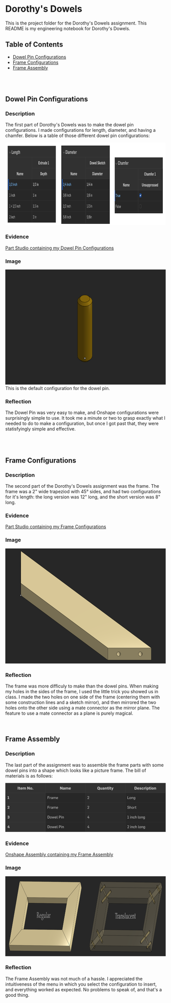 # Dorothy's Dowels

This is the project folder for the Dorothy's Dowels assignment. This README is my engineering notebook for Dorothy's Dowels.

## Table of Contents
* [Dowel Pin Configurations](#dowel-pin-configurations)
* [Frame Configurations](#frame-configurations)
* [Frame Assembly](#frame-assembly)

<br>
<br>

## Dowel Pin Configurations

### Description

The first part of Dorothy's Dowels was to make the dowel pin configurations. I made configurations for length, diameter, and having a chamfer. Below is a
 table of those different dowel pin configurations:

<img src="/dorothy_dowels/images/dowel_configurations.png" height="258px" alt="Dorothy's Dowel Pin Configurations">

### Evidence

[Part Studio containing my Dowel Pin Configurations](https://cvilleschools.onshape.com/documents/c9ac82162a3090764a17b9b5/w/17425d9436da4db7fa621807/e/84e4209c7872dfdfe465c9ff)

### Image

<img src="/dorothy_dowels/images/base_dowel.png" width="600px" height="360px" alt="Dorothy's Dowels Default Dowel Configuration">
This is the default configuration for the dowel pin.

### Reflection

The Dowel Pin was very easy to make, and Onshape configurations were surprisingly simple to use. It took me a minute or two to grasp exactly what I needed
to do to make a configuration, but once I got past that, they were statisfyingly simple and effective.

<br>
<br>

## Frame Configurations

### Description

The second part of the Dorothy's Dowels assignment was the frame. The frame was a 2" wide trapeziod with 45° sides, and had two configurations for it's 
length: the long version was 12" long, and the short version was 8" long.

### Evidence

[Part Studio containing my Frame Configurations](https://cvilleschools.onshape.com/documents/c9ac82162a3090764a17b9b5/w/17425d9436da4db7fa621807/e/6dd7aa8e1a27cb6c98fb1937)

### Image

<img src="/dorothy_dowels/images/frame.png" width="600px" height="360px" alt="Dorothy's Dowels Frame">

### Reflection

The frame was more difficuly to make than the dowel pins. When making my holes in the sides of the frame, I used the little trick you showed us in
class. I made the two holes on one side of the frame (centering them with some construction lines and a sketch mirror), and then mirrored the two holes
onto the other side using a mate connector as the mirror plane. The feature to use a mate connector as a plane is purely magical.

<br>

## Frame Assembly

### Description

The last part of the assignment was to assemble the frame parts with some dowel pins into a shape which looks like a picture frame. The bill of 
materials is as follows:

<img src="/dorothy_dowels/images/bill_of_materials.png" width="562px" alt="Frame Assembly Bill of Materials">

### Evidence

[Onshape Assembly containing my Frame Assembly](https://cvilleschools.onshape.com/documents/c9ac82162a3090764a17b9b5/w/17425d9436da4db7fa621807/e/1af8e47f74a83bed1224ccc1)

### Image

<img src="/dorothy_dowels/images/frame_assembly.png" height="250px" alt="Frame Assembly">

### Reflection

The Frame Assembly was not much of a hassle. I appreciated the intuitiveness of the menu in which you select the configuration to insert, and 
everything worked as expected. No problems to speak of, and that's a good thing.
